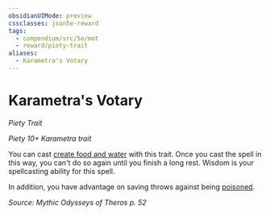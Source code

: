 ```yaml
---
obsidianUIMode: preview
cssclasses: json5e-reward
tags:
  - compendium/src/5e/mot
  - reward/piety-trait
aliases:
  - Karametra's Votary
---
```

# Karametra's Votary
*Piety Trait*  

*Piety 10+ Karametra trait*

You can cast [create food and water](2-Mechanics/CLI/spells/create-food-and-water.md) with this trait. Once you cast the spell in this way, you can't do so again until you finish a long rest. Wisdom is your spellcasting ability for this spell.

In addition, you have advantage on saving throws against being [poisoned](2-Mechanics/CLI/rules/conditions.md#poisoned).

*Source: Mythic Odysseys of Theros p. 52*